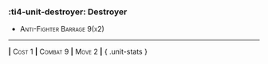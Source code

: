 ### :ti4-unit-destroyer: **Destroyer**


* <span style="font-variant:small-caps;">Anti-Fighter Barrage 9(x2)</span> 


---

__|__ <span style="font-variant:small-caps;">Cost 1</span> __|__ <span style="font-variant:small-caps;">Combat 9</span> __|__ <span style="font-variant:small-caps;">Move 2</span> __|__
{ .unit-stats }
